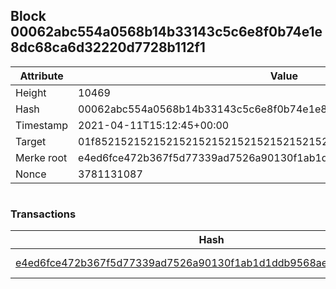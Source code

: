 ## Block 00062abc554a0568b14b33143c5c6e8f0b74e1e8dc68ca6d32220d7728b112f1

Attribute | Value
--- | ---
Height | 10469
Hash | 00062abc554a0568b14b33143c5c6e8f0b74e1e8dc68ca6d32220d7728b112f1
Timestamp | 2021-04-11T15:12:45+00:00
Target | 01f8521521521521521521521521521521521521521521521521521521521521
Merke root | e4ed6fce472b367f5d77339ad7526a90130f1ab1d1ddb9568aee99845f429c77
Nonce | 3781131087

```

```

### Transactions

Hash | Amount
--- | ---
[e4ed6fce472b367f5d77339ad7526a90130f1ab1d1ddb9568aee99845f429c77](e4ed6fce472b367f5d77339ad7526a90130f1ab1d1ddb9568aee99845f429c77.md) | 10.00000000 SKEPTI 
